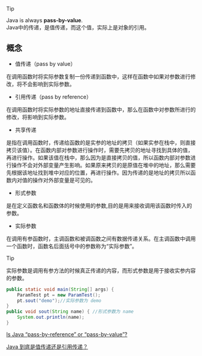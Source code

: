 > [!TIP]
> Java is always **pass-by-value**. <br/>
> Java中的传递，是值传递，而这个值，实际上是对象的引用。


## 概念

- 值传递（pass by value）  

在调用函数时将实际参数复制一份传递到函数中，这样在函数中如果对参数进行修改，将不会影响到实际参数。

- 引用传递（pass by reference）  

在调用函数时将实际参数的地址直接传递到函数中，那么在函数中对参数所进行的修改，将影响到实际参数。


- 共享传递

是指在调用函数时，传递给函数的是实参的地址的拷贝（如果实参在栈中，则直接拷贝该值）。在函数内部对参数进行操作时，需要先拷贝的地址寻找到具体的值，再进行操作。如果该值在栈中，那么因为是直接拷贝的值，所以函数内部对参数进行操作不会对外部变量产生影响。如果原来拷贝的是原值在堆中的地址，那么需要先根据该地址找到堆中对应的位置，再进行操作。因为传递的是地址的拷贝所以函数内对值的操作对外部变量是可见的。

- 形式参数

是在定义函数名和函数体的时候使用的参数,目的是用来接收调用该函数时传入的参数。

- 实际参数

在调用有参函数时，主调函数和被调函数之间有数据传递关系。在主调函数中调用一个函数时，函数名后面括号中的参数称为“实际参数”。

> [!TIP]
> 实际参数是调用有参方法的时候真正传递的内容，而形式参数是用于接收实参内容的参数。

```java
public static void main(String[] args) {
    ParamTest pt = new ParamTest();
    pt.sout("demo");//实际参数为 demo
}
public void sout(String name) { //形式参数为 name
    System.out.println(name);
}
```


[Is Java “pass-by-reference” or “pass-by-value”?](https://stackoverflow.com/questions/40480/is-java-pass-by-reference-or-pass-by-value)


[Java 到底是值传递还是引用传递？](https://www.zhihu.com/question/31203609)